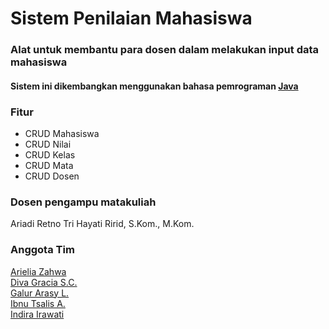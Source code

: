 # Sistem Penilaian Mahasiswa
### Alat untuk membantu para dosen dalam melakukan input data mahasiswa
#### Sistem ini dikembangkan menggunakan bahasa pemrograman [Java](https://www.java.com/en/)
### Fitur
- CRUD Mahasiswa
- CRUD Nilai
- CRUD Kelas
- CRUD Mata 
- CRUD Dosen

### Dosen pengampu matakuliah
Ariadi Retno Tri Hayati Ririd, S.Kom., M.Kom.

### Anggota Tim
[Arielia Zahwa](https://github.com/permisii)<br/>
[Diva Gracia S.C.](https://github.com/diva-gsc)<br/>
[Galur Arasy L.](https://github.com/EvanHendersonRichtByte/)<br/>
[Ibnu Tsalis A.](https://github.com/i9191)<br/>
[Indira Irawati](https://github.com/indira2906)

